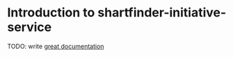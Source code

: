 # Introduction to shartfinder-initiative-service

TODO: write [great documentation](http://jacobian.org/writing/what-to-write/)
